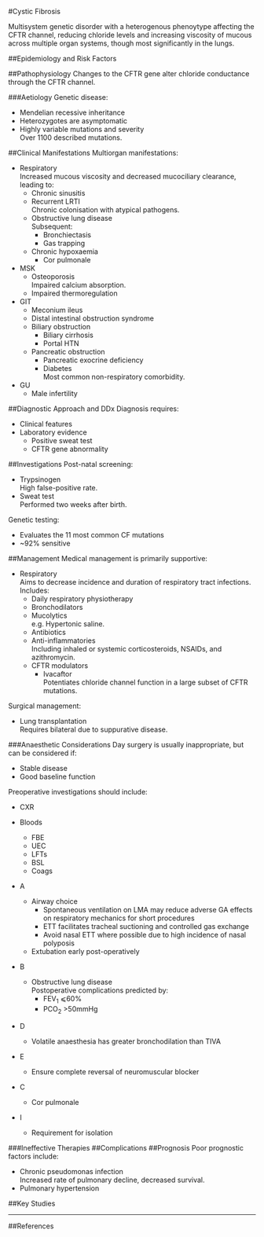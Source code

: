 #Cystic Fibrosis

Multisystem genetic disorder with a heterogenous phenoytype affecting the CFTR channel, reducing chloride levels and increasing viscosity of mucous across multiple organ systems, though most significantly in the lungs.


##Epidemiology and Risk Factors


##Pathophysiology
Changes to the CFTR gene alter chloride conductance through the CFTR channel.

###Aetiology
Genetic disease:
* Mendelian recessive inheritance
* Heterozygotes are asymptomatic
* Highly variable mutations and severity  
Over 1100 described mutations.

##Clinical Manifestations
Multiorgan manifestations:
* Respiratory  
Increased mucous viscosity and decreased mucociliary clearance, leading to:
	* Chronic sinusitis
	* Recurrent LRTI  
	Chronic colonisation with atypical pathogens.
	* Obstructive lung disease  
	Subsequent:
		* Bronchiectasis
		* Gas trapping
	* Chronic hypoxaemia
		* Cor pulmonale
* MSK
	* Osteoporosis  
	Impaired calcium absorption.
	* Impaired thermoregulation
* GIT
	* Meconium ileus
	* Distal intestinal obstruction syndrome
	* Biliary obstruction  
		* Biliary cirrhosis
		* Portal HTN
	* Pancreatic obstruction
		* Pancreatic exocrine deficiency
		* Diabetes  
		Most common non-respiratory comorbidity.
* GU
	* Male infertility

##Diagnostic Approach and DDx
Diagnosis requires:
* Clinical features
* Laboratory evidence
	* Positive sweat test
	* CFTR gene abnormality

##Investigations
Post-natal screening:
* Trypsinogen  
High false-positive rate.
* Sweat test  
Performed two weeks after birth.

Genetic testing:
* Evaluates the 11 most common CF mutations
* ~92% sensitive


##Management
Medical management is primarily supportive:
* Respiratory  
Aims to decrease incidence and duration of respiratory tract infections. Includes:
	* Daily respiratory physiotherapy
	* Bronchodilators
	* Mucolytics  
	e.g. Hypertonic saline.
	* Antibiotics  
	* Anti-inflammatories  
	Including inhaled or systemic corticosteroids, NSAIDs, and azithromycin.
	* CFTR modulators
		* Ivacaftor  
		Potentiates chloride channel function in a large subset of CFTR mutations.

Surgical management:
* Lung transplantation  
Requires bilateral due to suppurative disease.
 
###Anaesthetic Considerations
Day surgery is usually inappropriate, but can be considered if:
* Stable disease
* Good baseline function

Preoperative investigations should include:
* CXR
* Bloods
	* FBE
	* UEC
	* LFTs
	* BSL
	* Coags

* A
	* Airway choice
		* Spontaneous ventilation on LMA may reduce adverse GA effects on respiratory mechanics for short procedures
		* ETT facilitates tracheal suctioning and controlled gas exchange
		* Avoid nasal ETT where possible due to high incidence of nasal polyposis
	* Extubation early post-operatively
* B
	* Obstructive lung disease  
	Postoperative complications predicted by:
		* FEV<sub>1</sub> ⩽60%
		* PCO<sub>2</sub> >50mmHg
* D
	* Volatile anaesthesia has greater bronchodilation than TIVA
* E
	* Ensure complete reversal of neuromuscular blocker
* C
	* Cor pulmonale
* I
	* Requirement for isolation

###Ineffective Therapies
##Complications
##Prognosis
Poor prognostic factors include:
* Chronic pseudomonas infection  
Increased rate of pulmonary decline, decreased survival.
* Pulmonary hypertension

##Key Studies

---
##References

